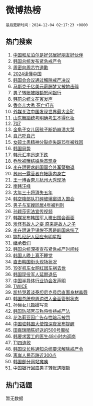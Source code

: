 # 微博热榜

`最后更新时间：2024-12-04 02:17:23 +0800`

## 热门搜索

1. [中国和尼泊尔是好邻居好朋友好伙伴](https://m.weibo.cn/search?containerid=100103type%3D1%26t%3D10%26q%3D%23%E4%B8%AD%E5%9B%BD%E5%92%8C%E5%B0%BC%E6%B3%8A%E5%B0%94%E6%98%AF%E5%A5%BD%E9%82%BB%E5%B1%85%E5%A5%BD%E6%9C%8B%E5%8F%8B%E5%A5%BD%E4%BC%99%E4%BC%B4%23&stream_entry_id=51&isnewpage=1&extparam=seat%3D1%26cate%3D10103%26q%3D%2523%25E4%25B8%25AD%25E5%259B%25BD%25E5%2592%258C%25E5%25B0%25BC%25E6%25B3%258A%25E5%25B0%2594%25E6%2598%25AF%25E5%25A5%25BD%25E9%2582%25BB%25E5%25B1%2585%25E5%25A5%25BD%25E6%259C%258B%25E5%258F%258B%25E5%25A5%25BD%25E4%25BC%2599%25E4%25BC%25B4%2523%26dgr%3D0%26filter_type%3Drealtimehot%26stream_entry_id%3D51%26c_type%3D51%26pos%3D0%26display_time%3D1733249842%26pre_seqid%3D17332498422750412873236)
1. [韩国总统发布紧急戒严令](https://m.weibo.cn/search?containerid=100103type%3D1%26t%3D10%26q%3D%23%E9%9F%A9%E5%9B%BD%E6%80%BB%E7%BB%9F%E5%8F%91%E5%B8%83%E7%B4%A7%E6%80%A5%E6%88%92%E4%B8%A5%E4%BB%A4%23&stream_entry_id=31&isnewpage=1&extparam=seat%3D1%26cate%3D5001%26flag%3D16%26realpos%3D1%26stream_entry_id%3D31%26band_rank%3D1%26q%3D%2523%25E9%259F%25A9%25E5%259B%25BD%25E6%2580%25BB%25E7%25BB%259F%25E5%258F%2591%25E5%25B8%2583%25E7%25B4%25A7%25E6%2580%25A5%25E6%2588%2592%25E4%25B8%25A5%25E4%25BB%25A4%2523%26c_type%3D31%26filter_type%3Drealtimehot%26lcate%3D5001%26pos%3D0%26dgr%3D0%26display_time%3D1733249842%26pre_seqid%3D17332498422750412873236)
1. [周密向周芯竹道歉](https://m.weibo.cn/search?containerid=100103type%3D1%26t%3D10%26q%3D%23%E5%91%A8%E5%AF%86%E5%90%91%E5%91%A8%E8%8A%AF%E7%AB%B9%E9%81%93%E6%AD%89%23&stream_entry_id=31&isnewpage=1&extparam=seat%3D1%26cate%3D5001%26flag%3D0%26realpos%3D2%26stream_entry_id%3D31%26band_rank%3D2%26q%3D%2523%25E5%2591%25A8%25E5%25AF%2586%25E5%2590%2591%25E5%2591%25A8%25E8%258A%25AF%25E7%25AB%25B9%25E9%2581%2593%25E6%25AD%2589%2523%26c_type%3D31%26filter_type%3Drealtimehot%26lcate%3D5001%26pos%3D1%26dgr%3D0%26display_time%3D1733249842%26pre_seqid%3D17332498422750412873236)
1. [2024读懂中国](https://m.weibo.cn/search?containerid=100103type%3D1%26t%3D10%26q%3D%232024%E8%AF%BB%E6%87%82%E4%B8%AD%E5%9B%BD%23&stream_entry_id=31&isnewpage=1&extparam=seat%3D1%26cate%3D5001%26flag%3D0%26realpos%3D3%26stream_entry_id%3D31%26band_rank%3D3%26q%3D%25232024%25E8%25AF%25BB%25E6%2587%2582%25E4%25B8%25AD%25E5%259B%25BD%2523%26c_type%3D31%26filter_type%3Drealtimehot%26lcate%3D5001%26pos%3D2%26dgr%3D0%26display_time%3D1733249842%26pre_seqid%3D17332498422750412873236)
1. [韩国会会议通过解除戒严决议](https://m.weibo.cn/search?containerid=100103type%3D1%26t%3D10%26q%3D%23%E9%9F%A9%E5%9B%BD%E4%BC%9A%E4%BC%9A%E8%AE%AE%E9%80%9A%E8%BF%87%E8%A7%A3%E9%99%A4%E6%88%92%E4%B8%A5%E5%86%B3%E8%AE%AE%23&stream_entry_id=31&isnewpage=1&extparam=seat%3D1%26cate%3D5001%26flag%3D2%26realpos%3D4%26stream_entry_id%3D31%26band_rank%3D4%26q%3D%2523%25E9%259F%25A9%25E5%259B%25BD%25E4%25BC%259A%25E4%25BC%259A%25E8%25AE%25AE%25E9%2580%259A%25E8%25BF%2587%25E8%25A7%25A3%25E9%2599%25A4%25E6%2588%2592%25E4%25B8%25A5%25E5%2586%25B3%25E8%25AE%25AE%2523%26c_type%3D31%26filter_type%3Drealtimehot%26lcate%3D5001%26pos%3D3%26dgr%3D0%26display_time%3D1733249842%26pre_seqid%3D17332498422750412873236)
1. [马斯克千亿美元薪酬梦又被她击碎](https://m.weibo.cn/search?containerid=100103type%3D1%26t%3D10%26q%3D%23%E9%A9%AC%E6%96%AF%E5%85%8B%E5%8D%83%E4%BA%BF%E7%BE%8E%E5%85%83%E8%96%AA%E9%85%AC%E6%A2%A6%E5%8F%88%E8%A2%AB%E5%A5%B9%E5%87%BB%E7%A2%8E%23&stream_entry_id=31&isnewpage=1&extparam=seat%3D1%26cate%3D5001%26flag%3D1%26realpos%3D5%26stream_entry_id%3D31%26band_rank%3D5%26q%3D%2523%25E9%25A9%25AC%25E6%2596%25AF%25E5%2585%258B%25E5%258D%2583%25E4%25BA%25BF%25E7%25BE%258E%25E5%2585%2583%25E8%2596%25AA%25E9%2585%25AC%25E6%25A2%25A6%25E5%258F%2588%25E8%25A2%25AB%25E5%25A5%25B9%25E5%2587%25BB%25E7%25A2%258E%2523%26c_type%3D31%26filter_type%3Drealtimehot%26lcate%3D5001%26pos%3D4%26dgr%3D0%26display_time%3D1733249842%26pre_seqid%3D17332498422750412873236)
1. [男子转账被限额怒问银行](https://m.weibo.cn/search?containerid=100103type%3D1%26t%3D10%26q%3D%23%E7%94%B7%E5%AD%90%E8%BD%AC%E8%B4%A6%E8%A2%AB%E9%99%90%E9%A2%9D%E6%80%92%E9%97%AE%E9%93%B6%E8%A1%8C%23&stream_entry_id=31&isnewpage=1&extparam=seat%3D1%26cate%3D5001%26flag%3D0%26realpos%3D6%26stream_entry_id%3D31%26band_rank%3D6%26q%3D%2523%25E7%2594%25B7%25E5%25AD%2590%25E8%25BD%25AC%25E8%25B4%25A6%25E8%25A2%25AB%25E9%2599%2590%25E9%25A2%259D%25E6%2580%2592%25E9%2597%25AE%25E9%2593%25B6%25E8%25A1%258C%2523%26c_type%3D31%26filter_type%3Drealtimehot%26lcate%3D5001%26pos%3D5%26dgr%3D0%26display_time%3D1733249842%26pre_seqid%3D17332498422750412873236)
1. [韩前总统文在寅发声](https://m.weibo.cn/search?containerid=100103type%3D1%26t%3D10%26q%3D%23%E9%9F%A9%E5%89%8D%E6%80%BB%E7%BB%9F%E6%96%87%E5%9C%A8%E5%AF%85%E5%8F%91%E5%A3%B0%23&stream_entry_id=31&isnewpage=1&extparam=seat%3D1%26cate%3D5001%26flag%3D2%26realpos%3D7%26stream_entry_id%3D31%26band_rank%3D7%26q%3D%2523%25E9%259F%25A9%25E5%2589%258D%25E6%2580%25BB%25E7%25BB%259F%25E6%2596%2587%25E5%259C%25A8%25E5%25AF%2585%25E5%258F%2591%25E5%25A3%25B0%2523%26c_type%3D31%26filter_type%3Drealtimehot%26lcate%3D5001%26pos%3D6%26dgr%3D0%26display_time%3D1733249842%26pre_seqid%3D17332498422750412873236)
1. [香奈儿大秀 死亡打光](https://m.weibo.cn/search?containerid=100103type%3D1%26t%3D10%26q%3D%E9%A6%99%E5%A5%88%E5%84%BF%E5%A4%A7%E7%A7%80+%E6%AD%BB%E4%BA%A1%E6%89%93%E5%85%89&stream_entry_id=31&isnewpage=1&extparam=seat%3D1%26cate%3D5001%26flag%3D0%26realpos%3D8%26stream_entry_id%3D31%26band_rank%3D8%26q%3D%25E9%25A6%2599%25E5%25A5%2588%25E5%2584%25BF%25E5%25A4%25A7%25E7%25A7%2580%2520%25E6%25AD%25BB%25E4%25BA%25A1%25E6%2589%2593%25E5%2585%2589%26c_type%3D31%26filter_type%3Drealtimehot%26lcate%3D5001%26pos%3D7%26dgr%3D0%26display_time%3D1733249842%26pre_seqid%3D17332498422750412873236)
1. [外媒关注中国发现世界最大金矿](https://m.weibo.cn/search?containerid=100103type%3D1%26t%3D10%26q%3D%23%E5%A4%96%E5%AA%92%E5%85%B3%E6%B3%A8%E4%B8%AD%E5%9B%BD%E5%8F%91%E7%8E%B0%E4%B8%96%E7%95%8C%E6%9C%80%E5%A4%A7%E9%87%91%E7%9F%BF%23&stream_entry_id=31&isnewpage=1&extparam=seat%3D1%26cate%3D5001%26flag%3D0%26realpos%3D9%26stream_entry_id%3D31%26band_rank%3D9%26q%3D%2523%25E5%25A4%2596%25E5%25AA%2592%25E5%2585%25B3%25E6%25B3%25A8%25E4%25B8%25AD%25E5%259B%25BD%25E5%258F%2591%25E7%258E%25B0%25E4%25B8%2596%25E7%2595%258C%25E6%259C%2580%25E5%25A4%25A7%25E9%2587%2591%25E7%259F%25BF%2523%26c_type%3D31%26filter_type%3Drealtimehot%26lcate%3D5001%26pos%3D8%26dgr%3D0%26display_time%3D1733249842%26pre_seqid%3D17332498422750412873236)
1. [山东舞蹈统考明确考生不得化妆](https://m.weibo.cn/search?containerid=100103type%3D1%26t%3D10%26q%3D%23%E5%B1%B1%E4%B8%9C%E8%88%9E%E8%B9%88%E7%BB%9F%E8%80%83%E6%98%8E%E7%A1%AE%E8%80%83%E7%94%9F%E4%B8%8D%E5%BE%97%E5%8C%96%E5%A6%86%23&stream_entry_id=31&isnewpage=1&extparam=seat%3D1%26cate%3D5001%26flag%3D1%26realpos%3D10%26stream_entry_id%3D31%26band_rank%3D10%26q%3D%2523%25E5%25B1%25B1%25E4%25B8%259C%25E8%2588%259E%25E8%25B9%2588%25E7%25BB%259F%25E8%2580%2583%25E6%2598%258E%25E7%25A1%25AE%25E8%2580%2583%25E7%2594%259F%25E4%25B8%258D%25E5%25BE%2597%25E5%258C%2596%25E5%25A6%2586%2523%26c_type%3D31%26filter_type%3Drealtimehot%26lcate%3D5001%26pos%3D9%26dgr%3D0%26display_time%3D1733249842%26pre_seqid%3D17332498422750412873236)
1. [707](https://m.weibo.cn/search?containerid=100103type%3D1%26t%3D10%26q%3D707&stream_entry_id=31&isnewpage=1&extparam=seat%3D1%26cate%3D5001%26flag%3D1%26realpos%3D11%26stream_entry_id%3D31%26band_rank%3D11%26q%3D707%26c_type%3D31%26filter_type%3Drealtimehot%26lcate%3D5001%26pos%3D10%26dgr%3D0%26display_time%3D1733249842%26pre_seqid%3D17332498422750412873236)
1. [金龟子女儿因孩子断奶崩溃大哭](https://m.weibo.cn/search?containerid=100103type%3D1%26t%3D10%26q%3D%23%E9%87%91%E9%BE%9F%E5%AD%90%E5%A5%B3%E5%84%BF%E5%9B%A0%E5%AD%A9%E5%AD%90%E6%96%AD%E5%A5%B6%E5%B4%A9%E6%BA%83%E5%A4%A7%E5%93%AD%23&stream_entry_id=31&isnewpage=1&extparam=seat%3D1%26cate%3D5001%26flag%3D0%26realpos%3D12%26stream_entry_id%3D31%26band_rank%3D12%26q%3D%2523%25E9%2587%2591%25E9%25BE%259F%25E5%25AD%2590%25E5%25A5%25B3%25E5%2584%25BF%25E5%259B%25A0%25E5%25AD%25A9%25E5%25AD%2590%25E6%2596%25AD%25E5%25A5%25B6%25E5%25B4%25A9%25E6%25BA%2583%25E5%25A4%25A7%25E5%2593%25AD%2523%26c_type%3D31%26filter_type%3Drealtimehot%26lcate%3D5001%26pos%3D11%26dgr%3D0%26display_time%3D1733249842%26pre_seqid%3D17332498422750412873236)
1. [自己吓自己](https://m.weibo.cn/search?containerid=100103type%3D1%26t%3D10%26q%3D%E8%87%AA%E5%B7%B1%E5%90%93%E8%87%AA%E5%B7%B1&stream_entry_id=31&isnewpage=1&extparam=seat%3D1%26cate%3D5001%26flag%3D1%26realpos%3D13%26stream_entry_id%3D31%26band_rank%3D13%26q%3D%25E8%2587%25AA%25E5%25B7%25B1%25E5%2590%2593%25E8%2587%25AA%25E5%25B7%25B1%26c_type%3D31%26filter_type%3Drealtimehot%26lcate%3D5001%26pos%3D12%26dgr%3D0%26display_time%3D1733249842%26pre_seqid%3D17332498422750412873236)
1. [女硕士患精神分裂症失踪15年被找回](https://m.weibo.cn/search?containerid=100103type%3D1%26t%3D10%26q%3D%23%E5%A5%B3%E7%A1%95%E5%A3%AB%E6%82%A3%E7%B2%BE%E7%A5%9E%E5%88%86%E8%A3%82%E7%97%87%E5%A4%B1%E8%B8%AA15%E5%B9%B4%E8%A2%AB%E6%89%BE%E5%9B%9E%23&stream_entry_id=31&isnewpage=1&extparam=seat%3D1%26cate%3D5001%26flag%3D0%26realpos%3D14%26stream_entry_id%3D31%26band_rank%3D14%26q%3D%2523%25E5%25A5%25B3%25E7%25A1%2595%25E5%25A3%25AB%25E6%2582%25A3%25E7%25B2%25BE%25E7%25A5%259E%25E5%2588%2586%25E8%25A3%2582%25E7%2597%2587%25E5%25A4%25B1%25E8%25B8%25AA15%25E5%25B9%25B4%25E8%25A2%25AB%25E6%2589%25BE%25E5%259B%259E%2523%26c_type%3D31%26filter_type%3Drealtimehot%26lcate%3D5001%26pos%3D13%26dgr%3D0%26display_time%3D1733249842%26pre_seqid%3D17332498422750412873236)
1. [韩国局势](https://m.weibo.cn/search?containerid=100103type%3D1%26t%3D10%26q%3D%23%E9%9F%A9%E5%9B%BD%E5%B1%80%E5%8A%BF%23&stream_entry_id=31&isnewpage=1&extparam=seat%3D1%26cate%3D5001%26flag%3D1%26realpos%3D15%26stream_entry_id%3D31%26band_rank%3D15%26q%3D%2523%25E9%259F%25A9%25E5%259B%25BD%25E5%25B1%2580%25E5%258A%25BF%2523%26c_type%3D31%26filter_type%3Drealtimehot%26lcate%3D5001%26pos%3D14%26dgr%3D0%26display_time%3D1733249842%26pre_seqid%3D17332498422750412873236)
1. [韩元汇率迅速下跌](https://m.weibo.cn/search?containerid=100103type%3D1%26t%3D10%26q%3D%23%E9%9F%A9%E5%85%83%E6%B1%87%E7%8E%87%E8%BF%85%E9%80%9F%E4%B8%8B%E8%B7%8C%23&stream_entry_id=31&isnewpage=1&extparam=seat%3D1%26cate%3D5001%26flag%3D0%26realpos%3D16%26stream_entry_id%3D31%26band_rank%3D16%26q%3D%2523%25E9%259F%25A9%25E5%2585%2583%25E6%25B1%2587%25E7%258E%2587%25E8%25BF%2585%25E9%2580%259F%25E4%25B8%258B%25E8%25B7%258C%2523%26c_type%3D31%26filter_type%3Drealtimehot%26lcate%3D5001%26pos%3D15%26dgr%3D0%26display_time%3D1733249842%26pre_seqid%3D17332498422750412873236)
1. [乔欣被曝结婚后首现身](https://m.weibo.cn/search?containerid=100103type%3D1%26t%3D10%26q%3D%23%E4%B9%94%E6%AC%A3%E8%A2%AB%E6%9B%9D%E7%BB%93%E5%A9%9A%E5%90%8E%E9%A6%96%E7%8E%B0%E8%BA%AB%23&stream_entry_id=31&isnewpage=1&extparam=seat%3D1%26cate%3D5001%26flag%3D0%26realpos%3D17%26stream_entry_id%3D31%26band_rank%3D17%26q%3D%2523%25E4%25B9%2594%25E6%25AC%25A3%25E8%25A2%25AB%25E6%259B%259D%25E7%25BB%2593%25E5%25A9%259A%25E5%2590%258E%25E9%25A6%2596%25E7%258E%25B0%25E8%25BA%25AB%2523%26c_type%3D31%26filter_type%3Drealtimehot%26lcate%3D5001%26pos%3D16%26dgr%3D0%26display_time%3D1733249842%26pre_seqid%3D17332498422750412873236)
1. [李在明要求韩国国会外军警撤退](https://m.weibo.cn/search?containerid=100103type%3D1%26t%3D10%26q%3D%23%E6%9D%8E%E5%9C%A8%E6%98%8E%E8%A6%81%E6%B1%82%E9%9F%A9%E5%9B%BD%E5%9B%BD%E4%BC%9A%E5%A4%96%E5%86%9B%E8%AD%A6%E6%92%A4%E9%80%80%23&stream_entry_id=31&isnewpage=1&extparam=seat%3D1%26cate%3D5001%26flag%3D1%26realpos%3D18%26stream_entry_id%3D31%26band_rank%3D18%26q%3D%2523%25E6%259D%258E%25E5%259C%25A8%25E6%2598%258E%25E8%25A6%2581%25E6%25B1%2582%25E9%259F%25A9%25E5%259B%25BD%25E5%259B%25BD%25E4%25BC%259A%25E5%25A4%2596%25E5%2586%259B%25E8%25AD%25A6%25E6%2592%25A4%25E9%2580%2580%2523%26c_type%3D31%26filter_type%3Drealtimehot%26lcate%3D5001%26pos%3D17%26dgr%3D0%26display_time%3D1733249842%26pre_seqid%3D17332498422750412873236)
1. [苏州一露营者在帐篷内身亡](https://m.weibo.cn/search?containerid=100103type%3D1%26t%3D10%26q%3D%23%E8%8B%8F%E5%B7%9E%E4%B8%80%E9%9C%B2%E8%90%A5%E8%80%85%E5%9C%A8%E5%B8%90%E7%AF%B7%E5%86%85%E8%BA%AB%E4%BA%A1%23&stream_entry_id=31&isnewpage=1&extparam=seat%3D1%26cate%3D5001%26flag%3D0%26realpos%3D19%26stream_entry_id%3D31%26band_rank%3D19%26q%3D%2523%25E8%258B%258F%25E5%25B7%259E%25E4%25B8%2580%25E9%259C%25B2%25E8%2590%25A5%25E8%2580%2585%25E5%259C%25A8%25E5%25B8%2590%25E7%25AF%25B7%25E5%2586%2585%25E8%25BA%25AB%25E4%25BA%25A1%2523%26c_type%3D31%26filter_type%3Drealtimehot%26lcate%3D5001%26pos%3D18%26dgr%3D0%26display_time%3D1733249842%26pre_seqid%3D17332498422750412873236)
1. [王一博香奈儿杭州大秀现场](https://m.weibo.cn/search?containerid=100103type%3D1%26t%3D10%26q%3D%23%E7%8E%8B%E4%B8%80%E5%8D%9A%E9%A6%99%E5%A5%88%E5%84%BF%E6%9D%AD%E5%B7%9E%E5%A4%A7%E7%A7%80%E7%8E%B0%E5%9C%BA%23&stream_entry_id=31&isnewpage=1&extparam=seat%3D1%26cate%3D5001%26flag%3D1%26realpos%3D20%26stream_entry_id%3D31%26band_rank%3D20%26q%3D%2523%25E7%258E%258B%25E4%25B8%2580%25E5%258D%259A%25E9%25A6%2599%25E5%25A5%2588%25E5%2584%25BF%25E6%259D%25AD%25E5%25B7%259E%25E5%25A4%25A7%25E7%25A7%2580%25E7%258E%25B0%25E5%259C%25BA%2523%26c_type%3D31%26filter_type%3Drealtimehot%26lcate%3D5001%26pos%3D19%26dgr%3D0%26display_time%3D1733249842%26pre_seqid%3D17332498422750412873236)
1. [南韩汪峰](https://m.weibo.cn/search?containerid=100103type%3D1%26t%3D10%26q%3D%E5%8D%97%E9%9F%A9%E6%B1%AA%E5%B3%B0&stream_entry_id=31&isnewpage=1&extparam=seat%3D1%26cate%3D5001%26flag%3D1%26realpos%3D21%26stream_entry_id%3D31%26band_rank%3D21%26q%3D%25E5%258D%2597%25E9%259F%25A9%25E6%25B1%25AA%25E5%25B3%25B0%26c_type%3D31%26filter_type%3Drealtimehot%26lcate%3D5001%26pos%3D20%26dgr%3D0%26display_time%3D1733249842%26pre_seqid%3D17332498422750412873236)
1. [大年三十将消失五年](https://m.weibo.cn/search?containerid=100103type%3D1%26t%3D10%26q%3D%23%E5%A4%A7%E5%B9%B4%E4%B8%89%E5%8D%81%E5%B0%86%E6%B6%88%E5%A4%B1%E4%BA%94%E5%B9%B4%23&stream_entry_id=31&isnewpage=1&extparam=seat%3D1%26cate%3D5001%26flag%3D0%26realpos%3D22%26stream_entry_id%3D31%26band_rank%3D22%26q%3D%2523%25E5%25A4%25A7%25E5%25B9%25B4%25E4%25B8%2589%25E5%258D%2581%25E5%25B0%2586%25E6%25B6%2588%25E5%25A4%25B1%25E4%25BA%2594%25E5%25B9%25B4%2523%26c_type%3D31%26filter_type%3Drealtimehot%26lcate%3D5001%26pos%3D21%26dgr%3D0%26display_time%3D1733249842%26pre_seqid%3D17332498422750412873236)
1. [韩空降部队打碎玻璃窗进入国会](https://m.weibo.cn/search?containerid=100103type%3D1%26t%3D10%26q%3D%23%E9%9F%A9%E7%A9%BA%E9%99%8D%E9%83%A8%E9%98%9F%E6%89%93%E7%A2%8E%E7%8E%BB%E7%92%83%E7%AA%97%E8%BF%9B%E5%85%A5%E5%9B%BD%E4%BC%9A%23&stream_entry_id=31&isnewpage=1&extparam=seat%3D1%26cate%3D5001%26flag%3D0%26realpos%3D23%26stream_entry_id%3D31%26band_rank%3D23%26q%3D%2523%25E9%259F%25A9%25E7%25A9%25BA%25E9%2599%258D%25E9%2583%25A8%25E9%2598%259F%25E6%2589%2593%25E7%25A2%258E%25E7%258E%25BB%25E7%2592%2583%25E7%25AA%2597%25E8%25BF%259B%25E5%2585%25A5%25E5%259B%25BD%25E4%25BC%259A%2523%26c_type%3D31%26filter_type%3Drealtimehot%26lcate%3D5001%26pos%3D22%26dgr%3D0%26display_time%3D1733249842%26pre_seqid%3D17332498422750412873236)
1. [男子与军嫂同居4年被判刑](https://m.weibo.cn/search?containerid=100103type%3D1%26t%3D10%26q%3D%23%E7%94%B7%E5%AD%90%E4%B8%8E%E5%86%9B%E5%AB%82%E5%90%8C%E5%B1%854%E5%B9%B4%E8%A2%AB%E5%88%A4%E5%88%91%23&stream_entry_id=31&isnewpage=1&extparam=seat%3D1%26cate%3D5001%26flag%3D0%26realpos%3D24%26stream_entry_id%3D31%26band_rank%3D24%26q%3D%2523%25E7%2594%25B7%25E5%25AD%2590%25E4%25B8%258E%25E5%2586%259B%25E5%25AB%2582%25E5%2590%258C%25E5%25B1%25854%25E5%25B9%25B4%25E8%25A2%25AB%25E5%2588%25A4%25E5%2588%2591%2523%26c_type%3D31%26filter_type%3Drealtimehot%26lcate%3D5001%26pos%3D23%26dgr%3D0%26display_time%3D1733249842%26pre_seqid%3D17332498422750412873236)
1. [孙颖莎宪法宣传视频](https://m.weibo.cn/search?containerid=100103type%3D1%26t%3D10%26q%3D%23%E5%AD%99%E9%A2%96%E8%8E%8E%E5%AE%AA%E6%B3%95%E5%AE%A3%E4%BC%A0%E8%A7%86%E9%A2%91%23&stream_entry_id=31&isnewpage=1&extparam=seat%3D1%26cate%3D5001%26flag%3D1%26realpos%3D25%26stream_entry_id%3D31%26band_rank%3D25%26q%3D%2523%25E5%25AD%2599%25E9%25A2%2596%25E8%258E%258E%25E5%25AE%25AA%25E6%25B3%2595%25E5%25AE%25A3%25E4%25BC%25A0%25E8%25A7%2586%25E9%25A2%2591%2523%26c_type%3D31%26filter_type%3Drealtimehot%26lcate%3D5001%26pos%3D24%26dgr%3D0%26display_time%3D1733249842%26pre_seqid%3D17332498422750412873236)
1. [韩媒发布韩国军人撤出国会画面](https://m.weibo.cn/search?containerid=100103type%3D1%26t%3D10%26q%3D%23%E9%9F%A9%E5%AA%92%E5%8F%91%E5%B8%83%E9%9F%A9%E5%9B%BD%E5%86%9B%E4%BA%BA%E6%92%A4%E5%87%BA%E5%9B%BD%E4%BC%9A%E7%94%BB%E9%9D%A2%23&stream_entry_id=31&isnewpage=1&extparam=seat%3D1%26cate%3D5001%26flag%3D1%26realpos%3D26%26stream_entry_id%3D31%26band_rank%3D26%26q%3D%2523%25E9%259F%25A9%25E5%25AA%2592%25E5%258F%2591%25E5%25B8%2583%25E9%259F%25A9%25E5%259B%25BD%25E5%2586%259B%25E4%25BA%25BA%25E6%2592%25A4%25E5%2587%25BA%25E5%259B%25BD%25E4%25BC%259A%25E7%2594%25BB%25E9%259D%25A2%2523%26c_type%3D31%26filter_type%3Drealtimehot%26lcate%3D5001%26pos%3D25%26dgr%3D0%26display_time%3D1733249842%26pre_seqid%3D17332498422750412873236)
1. [难怪有故人之姿 原来是故人之子](https://m.weibo.cn/search?containerid=100103type%3D1%26t%3D10%26q%3D%E9%9A%BE%E6%80%AA%E6%9C%89%E6%95%85%E4%BA%BA%E4%B9%8B%E5%A7%BF+%E5%8E%9F%E6%9D%A5%E6%98%AF%E6%95%85%E4%BA%BA%E4%B9%8B%E5%AD%90&stream_entry_id=31&isnewpage=1&extparam=seat%3D1%26cate%3D5001%26flag%3D0%26realpos%3D27%26stream_entry_id%3D31%26band_rank%3D27%26q%3D%25E9%259A%25BE%25E6%2580%25AA%25E6%259C%2589%25E6%2595%2585%25E4%25BA%25BA%25E4%25B9%258B%25E5%25A7%25BF%2520%25E5%258E%259F%25E6%259D%25A5%25E6%2598%25AF%25E6%2595%2585%25E4%25BA%25BA%25E4%25B9%258B%25E5%25AD%2590%26c_type%3D31%26filter_type%3Drealtimehot%26lcate%3D5001%26pos%3D26%26dgr%3D0%26display_time%3D1733249842%26pre_seqid%3D17332498422750412873236)
1. [李在明说尹锡悦不再是韩国总统了](https://m.weibo.cn/search?containerid=100103type%3D1%26t%3D10%26q%3D%23%E6%9D%8E%E5%9C%A8%E6%98%8E%E8%AF%B4%E5%B0%B9%E9%94%A1%E6%82%A6%E4%B8%8D%E5%86%8D%E6%98%AF%E9%9F%A9%E5%9B%BD%E6%80%BB%E7%BB%9F%E4%BA%86%23&stream_entry_id=31&isnewpage=1&extparam=seat%3D1%26cate%3D5001%26flag%3D0%26realpos%3D28%26stream_entry_id%3D31%26band_rank%3D28%26q%3D%2523%25E6%259D%258E%25E5%259C%25A8%25E6%2598%258E%25E8%25AF%25B4%25E5%25B0%25B9%25E9%2594%25A1%25E6%2582%25A6%25E4%25B8%258D%25E5%2586%258D%25E6%2598%25AF%25E9%259F%25A9%25E5%259B%25BD%25E6%2580%25BB%25E7%25BB%259F%25E4%25BA%2586%2523%26c_type%3D31%26filter_type%3Drealtimehot%26lcate%3D5001%26pos%3D27%26dgr%3D0%26display_time%3D1733249842%26pre_seqid%3D17332498422750412873236)
1. [娜扎经纪人回应有明星相](https://m.weibo.cn/search?containerid=100103type%3D1%26t%3D10%26q%3D%23%E5%A8%9C%E6%89%8E%E7%BB%8F%E7%BA%AA%E4%BA%BA%E5%9B%9E%E5%BA%94%E6%9C%89%E6%98%8E%E6%98%9F%E7%9B%B8%23&stream_entry_id=31&isnewpage=1&extparam=seat%3D1%26cate%3D5001%26flag%3D0%26realpos%3D29%26stream_entry_id%3D31%26band_rank%3D29%26q%3D%2523%25E5%25A8%259C%25E6%2589%258E%25E7%25BB%258F%25E7%25BA%25AA%25E4%25BA%25BA%25E5%259B%259E%25E5%25BA%2594%25E6%259C%2589%25E6%2598%258E%25E6%2598%259F%25E7%259B%25B8%2523%26c_type%3D31%26filter_type%3Drealtimehot%26lcate%3D5001%26pos%3D28%26dgr%3D0%26display_time%3D1733249842%26pre_seqid%3D17332498422750412873236)
1. [继承者们](https://m.weibo.cn/search?containerid=100103type%3D1%26t%3D10%26q%3D%E7%BB%A7%E6%89%BF%E8%80%85%E4%BB%AC&stream_entry_id=31&isnewpage=1&extparam=seat%3D1%26cate%3D5001%26flag%3D0%26realpos%3D30%26stream_entry_id%3D31%26band_rank%3D30%26q%3D%25E7%25BB%25A7%25E6%2589%25BF%25E8%2580%2585%25E4%25BB%25AC%26c_type%3D31%26filter_type%3Drealtimehot%26lcate%3D5001%26pos%3D29%26dgr%3D0%26display_time%3D1733249842%26pre_seqid%3D17332498422750412873236)
1. [韩国总统深夜宣布紧急戒严时间线](https://m.weibo.cn/search?containerid=100103type%3D1%26t%3D10%26q%3D%23%E9%9F%A9%E5%9B%BD%E6%80%BB%E7%BB%9F%E6%B7%B1%E5%A4%9C%E5%AE%A3%E5%B8%83%E7%B4%A7%E6%80%A5%E6%88%92%E4%B8%A5%E6%97%B6%E9%97%B4%E7%BA%BF%23&stream_entry_id=31&isnewpage=1&extparam=seat%3D1%26cate%3D5001%26flag%3D0%26realpos%3D31%26stream_entry_id%3D31%26band_rank%3D31%26q%3D%2523%25E9%259F%25A9%25E5%259B%25BD%25E6%2580%25BB%25E7%25BB%259F%25E6%25B7%25B1%25E5%25A4%259C%25E5%25AE%25A3%25E5%25B8%2583%25E7%25B4%25A7%25E6%2580%25A5%25E6%2588%2592%25E4%25B8%25A5%25E6%2597%25B6%25E9%2597%25B4%25E7%25BA%25BF%2523%26c_type%3D31%26filter_type%3Drealtimehot%26lcate%3D5001%26pos%3D30%26dgr%3D0%26display_time%3D1733249842%26pre_seqid%3D17332498422750412873236)
1. [韩国人晚上真不睡觉](https://m.weibo.cn/search?containerid=100103type%3D1%26t%3D10%26q%3D%E9%9F%A9%E5%9B%BD%E4%BA%BA%E6%99%9A%E4%B8%8A%E7%9C%9F%E4%B8%8D%E7%9D%A1%E8%A7%89&stream_entry_id=31&isnewpage=1&extparam=seat%3D1%26cate%3D5001%26flag%3D1%26realpos%3D32%26stream_entry_id%3D31%26band_rank%3D32%26q%3D%25E9%259F%25A9%25E5%259B%25BD%25E4%25BA%25BA%25E6%2599%259A%25E4%25B8%258A%25E7%259C%259F%25E4%25B8%258D%25E7%259D%25A1%25E8%25A7%2589%26c_type%3D31%26filter_type%3Drealtimehot%26lcate%3D5001%26pos%3D31%26dgr%3D0%26display_time%3D1733249842%26pre_seqid%3D17332498422750412873236)
1. [直击韩国街头现场状况](https://m.weibo.cn/search?containerid=100103type%3D1%26t%3D10%26q%3D%23%E7%9B%B4%E5%87%BB%E9%9F%A9%E5%9B%BD%E8%A1%97%E5%A4%B4%E7%8E%B0%E5%9C%BA%E7%8A%B6%E5%86%B5%23&stream_entry_id=31&isnewpage=1&extparam=seat%3D1%26cate%3D5001%26flag%3D0%26realpos%3D33%26stream_entry_id%3D31%26band_rank%3D33%26q%3D%2523%25E7%259B%25B4%25E5%2587%25BB%25E9%259F%25A9%25E5%259B%25BD%25E8%25A1%2597%25E5%25A4%25B4%25E7%258E%25B0%25E5%259C%25BA%25E7%258A%25B6%25E5%2586%25B5%2523%26c_type%3D31%26filter_type%3Drealtimehot%26lcate%3D5001%26pos%3D32%26dgr%3D0%26display_time%3D1733249842%26pre_seqid%3D17332498422750412873236)
1. [19岁机车女网红因车祸去世](https://m.weibo.cn/search?containerid=100103type%3D1%26t%3D10%26q%3D%2319%E5%B2%81%E6%9C%BA%E8%BD%A6%E5%A5%B3%E7%BD%91%E7%BA%A2%E5%9B%A0%E8%BD%A6%E7%A5%B8%E5%8E%BB%E4%B8%96%23&stream_entry_id=31&isnewpage=1&extparam=seat%3D1%26cate%3D5001%26flag%3D0%26realpos%3D34%26stream_entry_id%3D31%26band_rank%3D34%26q%3D%252319%25E5%25B2%2581%25E6%259C%25BA%25E8%25BD%25A6%25E5%25A5%25B3%25E7%25BD%2591%25E7%25BA%25A2%25E5%259B%25A0%25E8%25BD%25A6%25E7%25A5%25B8%25E5%258E%25BB%25E4%25B8%2596%2523%26c_type%3D31%26filter_type%3Drealtimehot%26lcate%3D5001%26pos%3D33%26dgr%3D0%26display_time%3D1733249842%26pre_seqid%3D17332498422750412873236)
1. [韩国现役军人延期退伍](https://m.weibo.cn/search?containerid=100103type%3D1%26t%3D10%26q%3D%23%E9%9F%A9%E5%9B%BD%E7%8E%B0%E5%BD%B9%E5%86%9B%E4%BA%BA%E5%BB%B6%E6%9C%9F%E9%80%80%E4%BC%8D%23&stream_entry_id=31&isnewpage=1&extparam=seat%3D1%26cate%3D5001%26flag%3D0%26realpos%3D35%26stream_entry_id%3D31%26band_rank%3D35%26q%3D%2523%25E9%259F%25A9%25E5%259B%25BD%25E7%258E%25B0%25E5%25BD%25B9%25E5%2586%259B%25E4%25BA%25BA%25E5%25BB%25B6%25E6%259C%259F%25E9%2580%2580%25E4%25BC%258D%2523%26c_type%3D31%26filter_type%3Drealtimehot%26lcate%3D5001%26pos%3D34%26dgr%3D0%26display_time%3D1733249842%26pre_seqid%3D17332498422750412873236)
1. [中国半导体行业协会发声明](https://m.weibo.cn/search?containerid=100103type%3D1%26t%3D10%26q%3D%23%E4%B8%AD%E5%9B%BD%E5%8D%8A%E5%AF%BC%E4%BD%93%E8%A1%8C%E4%B8%9A%E5%8D%8F%E4%BC%9A%E5%8F%91%E5%A3%B0%E6%98%8E%23&stream_entry_id=31&isnewpage=1&extparam=seat%3D1%26cate%3D5001%26flag%3D0%26realpos%3D36%26stream_entry_id%3D31%26band_rank%3D36%26q%3D%2523%25E4%25B8%25AD%25E5%259B%25BD%25E5%258D%258A%25E5%25AF%25BC%25E4%25BD%2593%25E8%25A1%258C%25E4%25B8%259A%25E5%258D%258F%25E4%25BC%259A%25E5%258F%2591%25E5%25A3%25B0%25E6%2598%258E%2523%26c_type%3D31%26filter_type%3Drealtimehot%26lcate%3D5001%26pos%3D35%26dgr%3D0%26display_time%3D1733249842%26pre_seqid%3D17332498422750412873236)
1. [TWICE](https://m.weibo.cn/search?containerid=100103type%3D1%26t%3D10%26q%3DTWICE&stream_entry_id=31&isnewpage=1&extparam=seat%3D1%26cate%3D5001%26flag%3D0%26realpos%3D37%26stream_entry_id%3D31%26band_rank%3D37%26q%3DTWICE%26c_type%3D31%26filter_type%3Drealtimehot%26lcate%3D5001%26pos%3D36%26dgr%3D0%26display_time%3D1733249842%26pre_seqid%3D17332498422750412873236)
1. [凯特哭着谈泰坦尼克号后直面身材羞辱](https://m.weibo.cn/search?containerid=100103type%3D1%26t%3D10%26q%3D%23%E5%87%AF%E7%89%B9%E5%93%AD%E7%9D%80%E8%B0%88%E6%B3%B0%E5%9D%A6%E5%B0%BC%E5%85%8B%E5%8F%B7%E5%90%8E%E7%9B%B4%E9%9D%A2%E8%BA%AB%E6%9D%90%E7%BE%9E%E8%BE%B1%23&stream_entry_id=31&isnewpage=1&extparam=seat%3D1%26cate%3D5001%26flag%3D0%26realpos%3D38%26stream_entry_id%3D31%26band_rank%3D38%26q%3D%2523%25E5%2587%25AF%25E7%2589%25B9%25E5%2593%25AD%25E7%259D%2580%25E8%25B0%2588%25E6%25B3%25B0%25E5%259D%25A6%25E5%25B0%25BC%25E5%2585%258B%25E5%258F%25B7%25E5%2590%258E%25E7%259B%25B4%25E9%259D%25A2%25E8%25BA%25AB%25E6%259D%2590%25E7%25BE%259E%25E8%25BE%25B1%2523%26c_type%3D31%26filter_type%3Drealtimehot%26lcate%3D5001%26pos%3D37%26dgr%3D0%26display_time%3D1733249842%26pre_seqid%3D17332498422750412873236)
1. [韩国总统府周边进入全面管制状态](https://m.weibo.cn/search?containerid=100103type%3D1%26t%3D10%26q%3D%23%E9%9F%A9%E5%9B%BD%E6%80%BB%E7%BB%9F%E5%BA%9C%E5%91%A8%E8%BE%B9%E8%BF%9B%E5%85%A5%E5%85%A8%E9%9D%A2%E7%AE%A1%E5%88%B6%E7%8A%B6%E6%80%81%23&stream_entry_id=31&isnewpage=1&extparam=seat%3D1%26cate%3D5001%26flag%3D0%26realpos%3D39%26stream_entry_id%3D31%26band_rank%3D39%26q%3D%2523%25E9%259F%25A9%25E5%259B%25BD%25E6%2580%25BB%25E7%25BB%259F%25E5%25BA%259C%25E5%2591%25A8%25E8%25BE%25B9%25E8%25BF%259B%25E5%2585%25A5%25E5%2585%25A8%25E9%259D%25A2%25E7%25AE%25A1%25E5%2588%25B6%25E7%258A%25B6%25E6%2580%2581%2523%26c_type%3D31%26filter_type%3Drealtimehot%26lcate%3D5001%26pos%3D38%26dgr%3D0%26display_time%3D1733249842%26pre_seqid%3D17332498422750412873236)
1. [孙俪女儿甄嬛写真](https://m.weibo.cn/search?containerid=100103type%3D1%26t%3D10%26q%3D%E5%AD%99%E4%BF%AA%E5%A5%B3%E5%84%BF%E7%94%84%E5%AC%9B%E5%86%99%E7%9C%9F&stream_entry_id=31&isnewpage=1&extparam=seat%3D1%26cate%3D5001%26flag%3D0%26realpos%3D40%26stream_entry_id%3D31%26band_rank%3D40%26q%3D%25E5%25AD%2599%25E4%25BF%25AA%25E5%25A5%25B3%25E5%2584%25BF%25E7%2594%2584%25E5%25AC%259B%25E5%2586%2599%25E7%259C%259F%26c_type%3D31%26filter_type%3Drealtimehot%26lcate%3D5001%26pos%3D39%26dgr%3D0%26display_time%3D1733249842%26pre_seqid%3D17332498422750412873236)
1. [韩国防部官员称将维持戒严法](https://m.weibo.cn/search?containerid=100103type%3D1%26t%3D10%26q%3D%23%E9%9F%A9%E5%9B%BD%E9%98%B2%E9%83%A8%E5%AE%98%E5%91%98%E7%A7%B0%E5%B0%86%E7%BB%B4%E6%8C%81%E6%88%92%E4%B8%A5%E6%B3%95%23&stream_entry_id=31&isnewpage=1&extparam=seat%3D1%26cate%3D5001%26flag%3D1%26realpos%3D41%26stream_entry_id%3D31%26band_rank%3D41%26q%3D%2523%25E9%259F%25A9%25E5%259B%25BD%25E9%2598%25B2%25E9%2583%25A8%25E5%25AE%2598%25E5%2591%2598%25E7%25A7%25B0%25E5%25B0%2586%25E7%25BB%25B4%25E6%258C%2581%25E6%2588%2592%25E4%25B8%25A5%25E6%25B3%2595%2523%26c_type%3D31%26filter_type%3Drealtimehot%26lcate%3D5001%26pos%3D40%26dgr%3D0%26display_time%3D1733249842%26pre_seqid%3D17332498422750412873236)
1. [花洛莉亚因广告存性暗示被罚](https://m.weibo.cn/search?containerid=100103type%3D1%26t%3D10%26q%3D%23%E8%8A%B1%E6%B4%9B%E8%8E%89%E4%BA%9A%E5%9B%A0%E5%B9%BF%E5%91%8A%E5%AD%98%E6%80%A7%E6%9A%97%E7%A4%BA%E8%A2%AB%E7%BD%9A%23&stream_entry_id=31&isnewpage=1&extparam=seat%3D1%26cate%3D5001%26flag%3D1%26realpos%3D42%26stream_entry_id%3D31%26band_rank%3D42%26q%3D%2523%25E8%258A%25B1%25E6%25B4%259B%25E8%258E%2589%25E4%25BA%259A%25E5%259B%25A0%25E5%25B9%25BF%25E5%2591%258A%25E5%25AD%2598%25E6%2580%25A7%25E6%259A%2597%25E7%25A4%25BA%25E8%25A2%25AB%25E7%25BD%259A%2523%26c_type%3D31%26filter_type%3Drealtimehot%26lcate%3D5001%26pos%3D41%26dgr%3D0%26display_time%3D1733249842%26pre_seqid%3D17332498422750412873236)
1. [中国驻韩国大使馆深夜发布提醒](https://m.weibo.cn/search?containerid=100103type%3D1%26t%3D10%26q%3D%23%E4%B8%AD%E5%9B%BD%E9%A9%BB%E9%9F%A9%E5%9B%BD%E5%A4%A7%E4%BD%BF%E9%A6%86%E6%B7%B1%E5%A4%9C%E5%8F%91%E5%B8%83%E6%8F%90%E9%86%92%23&stream_entry_id=31&isnewpage=1&extparam=seat%3D1%26cate%3D5001%26flag%3D0%26realpos%3D43%26stream_entry_id%3D31%26band_rank%3D43%26q%3D%2523%25E4%25B8%25AD%25E5%259B%25BD%25E9%25A9%25BB%25E9%259F%25A9%25E5%259B%25BD%25E5%25A4%25A7%25E4%25BD%25BF%25E9%25A6%2586%25E6%25B7%25B1%25E5%25A4%259C%25E5%258F%2591%25E5%25B8%2583%25E6%258F%2590%25E9%2586%2592%2523%26c_type%3D31%26filter_type%3Drealtimehot%26lcate%3D5001%26pos%3D42%26dgr%3D0%26display_time%3D1733249842%26pre_seqid%3D17332498422750412873236)
1. [田嘉瑞晒陈好送的500号魔杖](https://m.weibo.cn/search?containerid=100103type%3D1%26t%3D10%26q%3D%23%E7%94%B0%E5%98%89%E7%91%9E%E6%99%92%E9%99%88%E5%A5%BD%E9%80%81%E7%9A%84500%E5%8F%B7%E9%AD%94%E6%9D%96%23&stream_entry_id=31&isnewpage=1&extparam=seat%3D1%26cate%3D5001%26flag%3D0%26realpos%3D44%26stream_entry_id%3D31%26band_rank%3D44%26q%3D%2523%25E7%2594%25B0%25E5%2598%2589%25E7%2591%259E%25E6%2599%2592%25E9%2599%2588%25E5%25A5%25BD%25E9%2580%2581%25E7%259A%2584500%25E5%258F%25B7%25E9%25AD%2594%25E6%259D%2596%2523%26c_type%3D31%26filter_type%3Drealtimehot%26lcate%3D5001%26pos%3D43%26dgr%3D0%26display_time%3D1733249842%26pre_seqid%3D17332498422750412873236)
1. [韩要求罢工的医生48小时内返岗](https://m.weibo.cn/search?containerid=100103type%3D1%26t%3D10%26q%3D%23%E9%9F%A9%E8%A6%81%E6%B1%82%E7%BD%A2%E5%B7%A5%E7%9A%84%E5%8C%BB%E7%94%9F48%E5%B0%8F%E6%97%B6%E5%86%85%E8%BF%94%E5%B2%97%23&stream_entry_id=31&isnewpage=1&extparam=seat%3D1%26cate%3D5001%26flag%3D0%26realpos%3D45%26stream_entry_id%3D31%26band_rank%3D45%26q%3D%2523%25E9%259F%25A9%25E8%25A6%2581%25E6%25B1%2582%25E7%25BD%25A2%25E5%25B7%25A5%25E7%259A%2584%25E5%258C%25BB%25E7%2594%259F48%25E5%25B0%258F%25E6%2597%25B6%25E5%2586%2585%25E8%25BF%2594%25E5%25B2%2597%2523%26c_type%3D31%26filter_type%3Drealtimehot%26lcate%3D5001%26pos%3D44%26dgr%3D0%26display_time%3D1733249842%26pre_seqid%3D17332498422750412873236)
1. [T1四连败](https://m.weibo.cn/search?containerid=100103type%3D1%26t%3D10%26q%3D%23T1%E5%9B%9B%E8%BF%9E%E8%B4%A5%23&stream_entry_id=31&isnewpage=1&extparam=seat%3D1%26cate%3D5001%26flag%3D1%26realpos%3D46%26stream_entry_id%3D31%26band_rank%3D46%26q%3D%2523T1%25E5%259B%259B%25E8%25BF%259E%25E8%25B4%25A5%2523%26c_type%3D31%26filter_type%3Drealtimehot%26lcate%3D5001%26pos%3D45%26dgr%3D0%26display_time%3D1733249842%26pre_seqid%3D17332498422750412873236)
1. [韩国议长称通知总统要求解除戒严令](https://m.weibo.cn/search?containerid=100103type%3D1%26t%3D10%26q%3D%23%E9%9F%A9%E5%9B%BD%E8%AE%AE%E9%95%BF%E7%A7%B0%E9%80%9A%E7%9F%A5%E6%80%BB%E7%BB%9F%E8%A6%81%E6%B1%82%E8%A7%A3%E9%99%A4%E6%88%92%E4%B8%A5%E4%BB%A4%23&stream_entry_id=31&isnewpage=1&extparam=seat%3D1%26cate%3D5001%26flag%3D1%26realpos%3D47%26stream_entry_id%3D31%26band_rank%3D47%26q%3D%2523%25E9%259F%25A9%25E5%259B%25BD%25E8%25AE%25AE%25E9%2595%25BF%25E7%25A7%25B0%25E9%2580%259A%25E7%259F%25A5%25E6%2580%25BB%25E7%25BB%259F%25E8%25A6%2581%25E6%25B1%2582%25E8%25A7%25A3%25E9%2599%25A4%25E6%2588%2592%25E4%25B8%25A5%25E4%25BB%25A4%2523%26c_type%3D31%26filter_type%3Drealtimehot%26lcate%3D5001%26pos%3D46%26dgr%3D0%26display_time%3D1733249842%26pre_seqid%3D17332498422750412873236)
1. [离岸人民币跌近300点](https://m.weibo.cn/search?containerid=100103type%3D1%26t%3D10%26q%3D%23%E7%A6%BB%E5%B2%B8%E4%BA%BA%E6%B0%91%E5%B8%81%E8%B7%8C%E8%BF%91300%E7%82%B9%23&stream_entry_id=31&isnewpage=1&extparam=seat%3D1%26cate%3D5001%26flag%3D1%26realpos%3D48%26stream_entry_id%3D31%26band_rank%3D48%26q%3D%2523%25E7%25A6%25BB%25E5%25B2%25B8%25E4%25BA%25BA%25E6%25B0%2591%25E5%25B8%2581%25E8%25B7%258C%25E8%25BF%2591300%25E7%2582%25B9%2523%26c_type%3D31%26filter_type%3Drealtimehot%26lcate%3D5001%26pos%3D47%26dgr%3D0%26display_time%3D1733249842%26pre_seqid%3D17332498422750412873236)
1. [韩国部分网站瘫痪](https://m.weibo.cn/search?containerid=100103type%3D1%26t%3D10%26q%3D%23%E9%9F%A9%E5%9B%BD%E9%83%A8%E5%88%86%E7%BD%91%E7%AB%99%E7%98%AB%E7%97%AA%23&stream_entry_id=31&isnewpage=1&extparam=seat%3D1%26cate%3D5001%26flag%3D0%26realpos%3D49%26stream_entry_id%3D31%26band_rank%3D49%26q%3D%2523%25E9%259F%25A9%25E5%259B%25BD%25E9%2583%25A8%25E5%2588%2586%25E7%25BD%2591%25E7%25AB%2599%25E7%2598%25AB%25E7%2597%25AA%2523%26c_type%3D31%26filter_type%3Drealtimehot%26lcate%3D5001%26pos%3D48%26dgr%3D0%26display_time%3D1733249842%26pre_seqid%3D17332498422750412873236)
1. [中国银行回应男子转账遇限额](https://m.weibo.cn/search?containerid=100103type%3D1%26t%3D10%26q%3D%23%E4%B8%AD%E5%9B%BD%E9%93%B6%E8%A1%8C%E5%9B%9E%E5%BA%94%E7%94%B7%E5%AD%90%E8%BD%AC%E8%B4%A6%E9%81%87%E9%99%90%E9%A2%9D%23&stream_entry_id=31&isnewpage=1&extparam=seat%3D1%26cate%3D5001%26flag%3D0%26realpos%3D50%26stream_entry_id%3D31%26band_rank%3D50%26q%3D%2523%25E4%25B8%25AD%25E5%259B%25BD%25E9%2593%25B6%25E8%25A1%258C%25E5%259B%259E%25E5%25BA%2594%25E7%2594%25B7%25E5%25AD%2590%25E8%25BD%25AC%25E8%25B4%25A6%25E9%2581%2587%25E9%2599%2590%25E9%25A2%259D%2523%26c_type%3D31%26filter_type%3Drealtimehot%26lcate%3D5001%26pos%3D49%26dgr%3D0%26display_time%3D1733249842%26pre_seqid%3D17332498422750412873236)

## 热门话题

暂无数据
